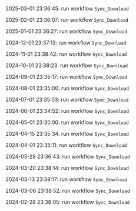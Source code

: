 2025-03-01 23:36:45: run workflow `Sync_Download` 

2025-02-01 23:36:07: run workflow `Sync_Download` 

2025-01-01 23:36:27: run workflow `Sync_Download` 

2024-12-01 23:37:13: run workflow `Sync_Download` 

2024-11-01 23:38:42: run workflow `Sync_Download` 

2024-10-01 23:38:23: run workflow `Sync_Download` 

2024-09-01 23:35:17: run workflow `Sync_Download` 

2024-08-01 23:35:00: run workflow `Sync_Download` 

2024-07-01 23:35:03: run workflow `Sync_Download` 

2024-06-01 23:34:52: run workflow `Sync_Download` 

2024-05-01 23:35:00: run workflow `Sync_Download` 

2024-04-15 23:35:34: run workflow `Sync_Download` 

2024-04-01 23:35:11: run workflow `Sync_Download` 

2024-03-28 23:36:43: run workflow `Sync_Download` 

2024-03-20 23:38:14: run workflow `Sync_Download` 

2024-03-13 23:38:17: run workflow `Sync_Download` 

2024-03-06 23:38:52: run workflow `Sync_Download` 

2024-02-28 23:38:05: run workflow `Sync_Download` 


